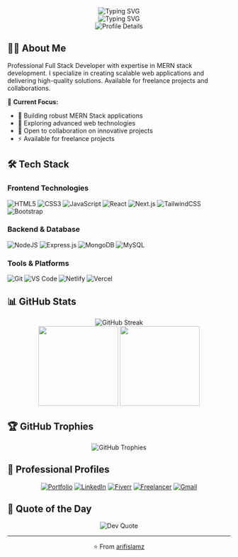 <div align="center">
  <img src="https://readme-typing-svg.herokuapp.com?font=Fira+Code&weight=600&size=40&pause=1000&color=F7DF1E&center=true&vCenter=true&repeat=false&width=600&height=100&lines=Hi+%F0%9F%91%8B+I'm+Arif+Islam" alt="Typing SVG" />
  <br>
  <img src="https://readme-typing-svg.herokuapp.com?font=Fira+Code&weight=500&size=24&pause=1000&color=ffffff&center=true&vCenter=true&width=600&height=60&lines=Full+Stack+Developer;MERN+Stack+Expert;Freelance+Developer" alt="Typing SVG" />
</div>

<div align="center">
  <img src="https://github-profile-summary-cards.vercel.app/api/cards/profile-details?username=arifislamz&theme=gruvbox" alt="Profile Details" />
</div>

## 👨‍💻 About Me

Professional Full Stack Developer with expertise in MERN stack development. I specialize in creating scalable web applications and delivering high-quality solutions. Available for freelance projects and collaborations.

🎯 **Current Focus:**
- 🔭 Building robust MERN Stack applications
- 🌱 Exploring advanced web technologies
- 👯 Open to collaboration on innovative projects
- ⚡ Available for freelance projects

## 🛠️ Tech Stack

### Frontend Technologies
![HTML5](https://img.shields.io/badge/HTML5-%23E34F26.svg?style=for-the-badge&logo=html5&logoColor=white)
![CSS3](https://img.shields.io/badge/CSS3-%231572B6.svg?style=for-the-badge&logo=css3&logoColor=white)
![JavaScript](https://img.shields.io/badge/JavaScript-%23F7DF1E.svg?style=for-the-badge&logo=javascript&logoColor=black)
![React](https://img.shields.io/badge/React-%2361DAFB.svg?style=for-the-badge&logo=react&logoColor=black)
![Next.js](https://img.shields.io/badge/Next.js-%23000000.svg?style=for-the-badge&logo=next.js&logoColor=white)
![TailwindCSS](https://img.shields.io/badge/TailwindCSS-%2338B2AC.svg?style=for-the-badge&logo=tailwind-css&logoColor=white)
![Bootstrap](https://img.shields.io/badge/Bootstrap-%237952B3.svg?style=for-the-badge&logo=bootstrap&logoColor=white)

### Backend & Database
![NodeJS](https://img.shields.io/badge/Node.js-%23339933.svg?style=for-the-badge&logo=node.js&logoColor=white)
![Express.js](https://img.shields.io/badge/Express.js-%23000000.svg?style=for-the-badge&logo=express&logoColor=white)
![MongoDB](https://img.shields.io/badge/MongoDB-%2347A248.svg?style=for-the-badge&logo=mongodb&logoColor=white)
![MySQL](https://img.shields.io/badge/MySQL-%234479A1.svg?style=for-the-badge&logo=mysql&logoColor=white)

### Tools & Platforms
![Git](https://img.shields.io/badge/Git-%23F05032.svg?style=for-the-badge&logo=git&logoColor=white)
![VS Code](https://img.shields.io/badge/VS%20Code-%23007ACC.svg?style=for-the-badge&logo=visual-studio-code&logoColor=white)
![Netlify](https://img.shields.io/badge/Netlify-%23000000.svg?style=for-the-badge&logo=netlify&logoColor=#00C7B7)
![Vercel](https://img.shields.io/badge/Vercel-%23000000.svg?style=for-the-badge&logo=vercel&logoColor=white)

## 📊 GitHub Stats

<div align="center">
  <img src="https://streak-stats.demolab.com?user=arifislamz&theme=dark" alt="GitHub Streak" />
</div>

<div align="center">
  <img height="180em" src="https://github-readme-stats.vercel.app/api?username=arifislamz&show_icons=true&theme=dark&include_all_commits=true&count_private=true"/>
  <img height="180em" src="https://github-readme-stats.vercel.app/api/top-langs/?username=arifislamz&layout=compact&langs_count=7&theme=dark"/>
</div>

## 🏆 GitHub Trophies
<div align="center">
  <img src="https://github-profile-trophy.vercel.app/?username=arifislamz&theme=gruvbox&column=6" alt="GitHub Trophies" />
</div>

## 💼 Professional Profiles

<div align="center">
  
[![Portfolio](https://img.shields.io/badge/Portfolio-%23000000.svg?style=for-the-badge&logo=firefox&logoColor=white)](https://arifislamz.netlify.app/)
[![LinkedIn](https://img.shields.io/badge/LinkedIn-%230077B5.svg?style=for-the-badge&logo=linkedin&logoColor=white)](https://www.linkedin.com/in/arifislamz/)
[![Fiverr](https://img.shields.io/badge/Fiverr-%231DBF73.svg?style=for-the-badge&logo=fiverr&logoColor=white)](https://www.fiverr.com/sellers/arifbusiness200/)
[![Freelancer](https://img.shields.io/badge/Freelancer-%2329B2FE.svg?style=for-the-badge&logo=freelancer&logoColor=white)](https://www.freelancer.com/u/arifislamz)
[![Gmail](https://img.shields.io/badge/Gmail-D14836?style=for-the-badge&logo=gmail&logoColor=white)](mailto:arifislampanchagor@gmail.com)

</div>

## 💭 Quote of the Day
<div align="center">
  <img src="https://quotes-github-readme.vercel.app/api?type=horizontal&theme=dark" alt="Dev Quote"/>
</div>
<div align="center">
  
---
⭐️ From [arifislamz](https://github.com/arifislamz)

</div>
